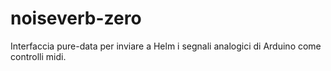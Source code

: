 # noiseverb-zero
Interfaccia pure-data per inviare a Helm i segnali analogici di Arduino come controlli midi.
